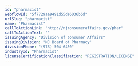 ```yaml
---
id: "pharmacist"
webflowId: "5f7729aa9491d55de6036b5d"
urlSlug: "pharmacist"
name: "Pharmacist"
callToActionLink: "http://njconsumeraffairs.gov/phar"
callToActionText: ""
issuingAgency: "Division of Consumer Affairs"
issuingDivision: "NJ Board of Pharmacy"
divisionPhone: "(973) 504-6450"
industryId: "Pharmacist"
licenseCertificationClassification: "REGISTRATION/LICENSE"
---
```

